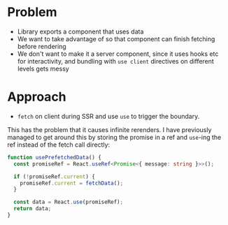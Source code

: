 # Problem

- Library exports a component that uses data
- We want to take advantage of <Suspense> so that component can finish fetching before rendering
- We don't want to make it a server component, since it uses hooks etc for interactivity, and bundling with `use client` directives on different levels gets messy

# Approach

- `fetch` on client during SSR and use `use` to trigger the <Suspense> boundary.

This has the problem that it causes infinite rerenders. I have previously managed to get around this by storing the promise in a ref and `use`-ing the ref instead of the fetch call directly:

```ts
function usePrefetchedData() {
  const promiseRef = React.useRef<Promise<{ message: string }>>();

  if (!promiseRef.current) {
    promiseRef.current = fetchData();
  }

  const data = React.use(promiseRef);
  return data;
}
```
